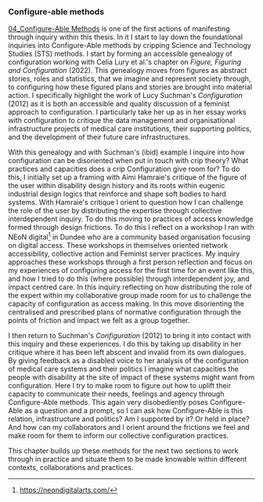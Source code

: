 ### Configure-able methods

[04_Configure-Able Methods](../../04_Configure-able%20methods/04_Configure-Able%20Methods.md) is one of the first actions of manifesting through inquiry within this thesis. In it I start to lay down the foundational inquiries into Configure-Able methods by cripping  Science and Technology Studies (STS) methods. I start by forming an accessible genealogy of configuration working with Celia Lury et al.'s chapter on *Figure, Figuring and Configuration* (2022). This genealogy moves from figures as abstract stories, roles and statistics, that we imagine and represent society through, to configuring how these figured plans and stories are brought into material action. I specifically highlight the work of Lucy Suchman's *Configuration* (2012) as it is both an accessible and quality discussion of a feminist approach to configuration. I particularly take her up as in her essay works with configuration to critique the data management and organisational infrastructure projects of medical care institutions, their supporting politics, and the development of their future care infrastructures.

With this genealogy and with Suchman's (ibid) example I inquire into how configuration can be disoriented when put in touch with crip theory? What practices and capacities does a crip Configuration give room for? To do this, I initially set up a framing with Aimi Hamraie's critique of the figure of the user within disability design history and its roots within eugenic industrial design logics that reinforce and shape soft bodies to hard systems. With Hamraie's critique I orient to question how I can challenge the role of the user by distributing the expertise through collective interdependent inquiry. To do this moving to practices of access knowledge formed through design frictions. To do this I reflect on a workshop I ran with NEoN digital[^q8] in Dundee who are a community based organisation focusing on digital access. These workshops in themselves oriented network accessibility, collective action and Feminist server practices. My inquiry approaches these workshops through a first person reflection and focus on my experiences of configuring access for the first time for an event like this, and how I tried to do this (where possible) through interdependent joy, and impact centred care. In this inquiry reflecting on how distributing the role of the expert within my collaborative group made room for us to challenge the capacity of configuration as access making. In this move disorienting the centralised and prescribed plans of normative configuration through the points of friction and impact we felt as a group together.

I then return to Suchman's *Configuration* (2012) to bring it into contact with this inquiry and these experiences. I do this by taking up disability in her critique where it has been left abscent and invalid from its own dialogues. By giving feedback as a disabled voice to her analysis of the configuration of medical care systems and their politics I imagine what capacities the people with disability at the site of impact of these systems might want from configuration. Here I try to make room to figure out how to uplift their capacity to communicate their needs, feelings and agency through Configure-Able methods. This again very disobediently poses Configure-Able as a question and a prompt, so I can ask how Configure-Able is this relation, infrastructure and politics? Am I supported by it? Or held in place? And how can my collaborators and I orient around the frictions we feel and make room for them to inform our collective configuration practices. 

This chapter builds up these methods for the next two sections to work through in practice and situate them to be made knowable within different contexts, collaborations and practices.

[^q8]: https://neondigitalarts.com/
